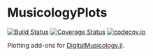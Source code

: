 # MusicologyPlots

[![Build Status](https://travis-ci.org/DCMLab/MusicologyPlots.jl.svg?branch=master)](https://travis-ci.org/DCMLab/MusicologyPlots.jl)
[![Coverage Status](https://coveralls.io/repos/DCMLab/MusicologyPlots.jl/badge.svg?branch=master&service=github)](https://coveralls.io/github/DCMLab/MusicologyPlots.jl?branch=master)
[![codecov.io](http://codecov.io/github/DCMLab/MusicologyPlots.jl/coverage.svg?branch=master)](http://codecov.io/github/DCMLab/MusicologyPlots.jl?branch=master)

Plotting add-ons for [DigitalMusicology.jl](https://github.com/DCMLab/DigitalMusicology.jl).
